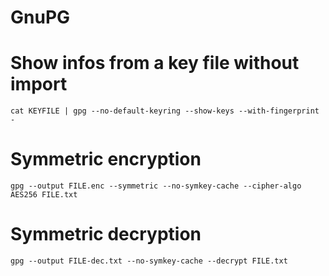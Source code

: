 # GnuPG

Show infos from a key file without import
===

```
cat KEYFILE | gpg --no-default-keyring --show-keys --with-fingerprint -
```

Symmetric encryption
===

```
gpg --output FILE.enc --symmetric --no-symkey-cache --cipher-algo AES256 FILE.txt
```

Symmetric decryption
===

```
gpg --output FILE-dec.txt --no-symkey-cache --decrypt FILE.txt
```
